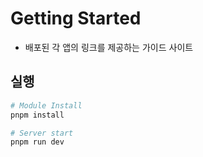 # Getting Started

- 배포된 각 앱의 링크를 제공하는 가이드 사이트

## 실행

```bash
# Module Install
pnpm install

# Server start
pnpm run dev
```
